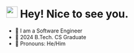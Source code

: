 <h1><img src="https://emojis.slackmojis.com/emojis/images/1531849430/4246/blob-sunglasses.gif?1531849430" width="30"/> Hey! Nice to see you.</h1>

- 🏢 I am a Software Engineer
- 🏫 2024 B.Tech. CS Graduate
- 👯 Pronouns: He/Him
